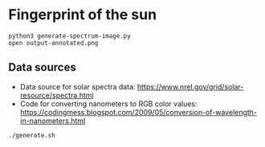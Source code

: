 # Fingerprint of the sun


```
python3 generate-spectrum-image.py
open output-annotated.png
```

## Data sources
- Data source for solar spectra data: https://www.nrel.gov/grid/solar-resource/spectra.html
- Code for converting nanometers to RGB color values: https://codingmess.blogspot.com/2009/05/conversion-of-wavelength-in-nanometers.html

```
./generate.sh
```